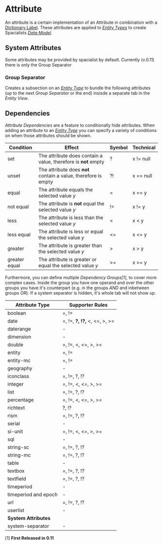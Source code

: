 # Attribute

An attribute is a certain implementation of an Attribute in combination with a [Dictionary Label](./thesaurus). These attributes are applied to [_Entity Types_](./entity-type.md) to create Spacialists [_Data Model_](./data-model.md).

## System Attributes

Some attributes may be provided by spacialist by default. Currently (v.0.11) there is only the Group Separator

### Group Separator

Creates a subsection on an [_Entity Type_](./entity-type.md) to bundle the following attributes (up to the next _Group Separator_ or the end) insisde a separate tab in the _Entity View_.

## Dependencies

_Attribute Dependencies_ are a feature to conditionally hide attributes. 
When adding an attribute to an [_Entity Type_](./entity-type.md) you can specify a variety of conditions on when those attributes should be shown. 

| Condition     | Effect                                                                           | Symbol  | Technical    |
| ---           | ---                                                                              | ---     |---           |
| set           | The attribute does contain a value, therefore is **not** empty                   | ?       | x != null    |
| unset         | The attribute does **not** contain a value, therefore is empty                   | ?!      | x == null    |
| equal         | The attribute equals the selected value _y_                                      | =       | x == y       |
| not equal     | The attribute is **not** equal the selected value _y_                            | !=      | x != y       |
| less          | The attribute is less than the selected value _y_                                | <       | x < y        |
| less equal    | The attribute is less or equal the selected value _y_                            | <=      | x <= y       |
| greater       | The attribute is greater than the selected value _y_                             | >       | x > y        |
| greater equal | The attribute is greater or equal the selected value _y_                         | >=      | x >= y       |

Furthermore, you can define multiple _Dependency Groups[1]_, to cover more complex cases.
Inside the group you have one operand and over the other groups you have it's counterpart (e.g. in the groups _AND_ and inbetween groups _OR_). If a system separator is hidden, it's whole tab will not show up.

| Attribute Type        | Supporter Rules                                                         |
| ---                   | ---                                                                     |
| boolean               | =, !=                                                                   |
| date                  | =, !=, **?, !?,** <, <=, >, >=                                          |
| daterange             | -                                                                       |
| dimension             | -                                                                       |
| double                | =, !=, <, <=, >, >=                                                     |
| entity                | =, !=                                                                   |
| entity-mc             | =, !=                                                                   |
| geography             | -                                                                       |
| iconclass             | =, !=, ?, !?                                                            |
| integer               | =, !=, <, <=, >, >=                                                     |
| list                  | =, !=, ?, !?                                                            |
| percentage            | =, !=, <, <=, >, >=                                                     |
| richtext              | ?, !?                                                                   |
| rism                  | =, !=, ?, !?                                                            |
| serial                | -                                                                       |
| si-unit               | =, !=, <, <=, >, >=                                                     |
| sql                   | -                                                                       |
| string-sc             | =, !=, ?, !?                                                            |
| string-mc             | =, !=, ?, !?                                                            |
| table                 | -                                                                       |
| textbox               | =, !=, ?, !?                                                            |
| textfield             | =, !=, ?, !?                                                            |
| timeperiod            | -                                                                       |
| timeperiod and epoch  | -                                                                       |
| url                   | =, !=, ?, !?                                                            |
| userlist              | -                                                                       |
|**System Attributes** ||
|system-separator | - |

[1] **First Released in 0.11**